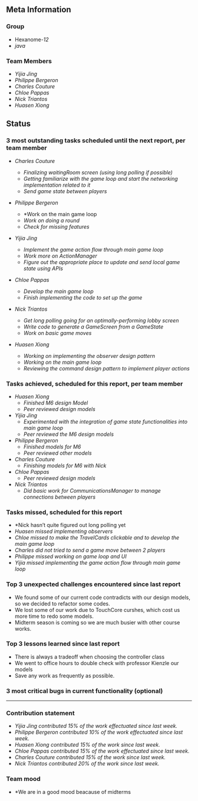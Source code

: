 ## Meta Information

### Group

 * Hexanome-*12*
 * *java*

### Team Members

 * *Yijia Jing*
 * *Philippe Bergeron*
 * *Charles Couture*
 * *Chloe Pappas*
 * *Nick Triantos*
 * *Huasen Xiong*

## Status

### 3 most outstanding tasks scheduled until the next report, per team member

 * *Charles Couture*
   * *Finalizing waitingRoom screen (using long polling if possible)*
   * *Getting familiarize with the game loop and start the networking implementation related to it*
   * *Send game state between players*

 * *Philippe Bergeron*
   * *Work on the main game loop
   * *Work on doing a round*
   * *Check for missing features*
   
 * *Yijia Jing*
   * *Implement the game action flow through main game loop*
   * *Work more on ActionManager*
   * *Figure out the appropriate place to update and send local game state using APIs*
   
 * *Chloe Pappas*
   * *Develop the main game loop*
   * *Finish implementing the code to set up the game*


 * *Nick Triantos*
   * *Get long polling going for an optimally-performing lobby screen*
   * *Write code to generate a GameScreen from a GameState*
   * *Work on basic game moves*

 * *Huasen Xiong*
   * *Working on implementing the observer design pattern*
   * *Working on the main game loop*
   * *Reviewing the command design pattern to implement player actions*
   


### Tasks achieved, scheduled for this report, per team member


 * *Huasen Xiong*
   * *Finished M6 design Model*
   * *Peer reviewed design models*
 * *Yijia Jing*
   * *Experimented with the integration of game state functionalities into main game loop*
   * *Peer reviewed the M6 design models*
 * *Philippe Bergeron*
   * *Finished models for M6*
   * *Peer reviewed other models*
*  *Charles Couture*
   * *Finishing models for M6 with Nick*
*  *Chloe Pappas*
   * *Peer reviewed design models* 
*  *Nick Triantos*
   * *Did basic work for CommunicationsManager to manage connections between players*


### Tasks missed, scheduled for this report
 * *Nick hasn’t quite figured out long polling yet
 * *Huasen missed implementing observers*
 * *Chloe missed to make the TravelCards clickable and to develop the main game loop*
 * *Charles did not tried to send a game move between 2 players*
 * *Philippe missed working on game loop and UI*
 * *Yijia missed implementing the game action flow through main game loop*


### Top 3 unexpected challenges encountered since last report

 * We found some of our current code contradicts with our design models, so we decided to refactor some codes.
 * We lost some of our work due to TouchCore curshes, which cost us more time to redo some models.
 * Midterm season is coming so we are much busier with other course works. 


### Top 3 lessons learned since last report

 * There is always a tradeoff when choosing the controller class
 * We went to office hours to double check with professor Kienzle our models
 * Save any work as frequently as possible.


### 3 most critical bugs in current functionality (optional)
* **

### Contribution statement

 * *Yijia Jing contributed 15% of the work effectuated since last week.*
 * *Philippe Bergeron contributed 10% of the work effectuated since last week.*
 * *Huasen Xiong contributed 15% of the work since last week.*  
 * *Chloe Pappas contributed 15% of the work effectuated since last week.*
 * *Charles Couture contributed 15% of the work since last week.*
 * *Nick Triantos contributed 20% of the work since last week.*

### Team mood

 * *We are in a good mood beacause of midterms
